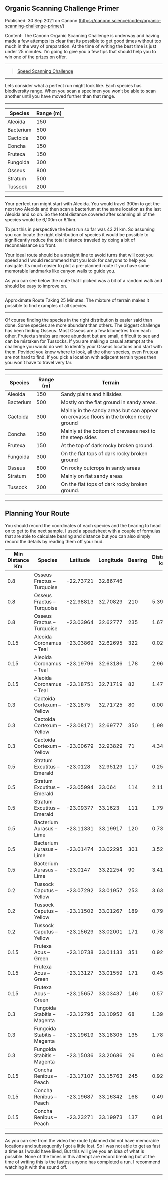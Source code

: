 ## Organic Scanning Challenge Primer

Published: 30 Sep 2021 on Canonn (https://canonn.science/codex/organic-scanning-challenge-primer/)

Content: The Canonn Organic Scanning Challenge is underway and having made a few attempts its clear that its possible to get good times without too much in the way of preparation. At the time of writing the best time is just under 25 minutes. I’m going to give you a few tips that should help you to win one of the prizes on offer.

* * *

> [Speed Scanning Challenge](https://canonn.science/codex/speed-scanning-challenge/)

* * *

Lets consider what a perfect run might look like. Each species has biodiversity range. When you scan a specimen you won’t be able to scan another until you have moved further than that range. 

* * *

| Species | Range (m) |
| --- | --- |
| Aleoida | 150 |
| Bacterium | 500 |
| Cactoida | 300 |
| Concha | 150 |
| Frutexa | 150 |
| Fungoida | 300 |
| Osseus | 800 |
| Stratum | 500 |
| Tussock | 200 |

* * *

Your perfect run might start with Aleoida. You would travel 300m to get the next two Aleoida and then scan a bacterium at the same location as the last Aleoida and so on. So the total distance covered after scanning all of the species would be 6,100m or 6.1km. 

To put this in perspective the best run so far was 43.21 km. So assuming you can locate the right distribution of species it would be possible to significantly reduce the total distance traveled by doing a bit of reconnaissance up front.

Your ideal route should be a straight line to avoid turns that will cost you speed and I would recommend that you look for canyons to help you navigate. Its much easier to plot a pre-planned route if you have some memorable landmarks like canyon walls to guide you.

As you can see below the route that I picked was a bit of a random walk and should be easy to improve on. 

* * *

Approximate Route Taking 25 Minutes. The mixture of terrain makes it possible to find examples of all species. 

* * *

Of course finding the species in the right distribution is easier said than done. Some species are more abundant than others. The biggest challenge has been finding Osseus. Most Osseus are a few kilometres from each other.  Frutexta shrubs are more abundant but are small, difficult to see and can be mistaken for Tussocks. If you are making a casual attempt at the challenge you would do well to identify your Osseus locations and start with them. Povided you know where to look, all the other species, even Frutexa are not hard to find.   If you pick a location with adjacent terrain types then you won’t have to travel very far.

* * *

| Species | Range (m) | Terrain |
| --- | --- | --- |
| Aleoida | 150 | Sandy plains and hillsides |
| Bacterium | 500 | Mostly on the flat ground in sandy areas. |
| Cactoida | 300 | Mainly in the sandy areas but can appear on crevasse floors in the broken rocky ground |
| Concha | 150 | Mainly at the bottom of crevases next to the steep sides |
| Frutexa | 150 | At the top of dark rocky broken ground. |
| Fungoida | 300 | On the flat tops of dark rocky broken ground |
| Osseus | 800 | On rocky outcrops in sandy areas |
| Stratum | 500 | Mainly on flat sandy areas |
| Tussock | 200 | On the flat tops of dark rocky broken ground. |

* * *

## Planning Your Route

You should record the coordinates of each species and the bearing to head on to get to the next sample. I used a speadsheet with a couple of formulas that are able to calculate bearing and distance but you can also simply record the details by reading them off your hud.  

| **Min Distance Km** | **Species** | **Latitude** | **Longitude** | **Bearing** | **Distance** km |
| --- | --- | --- | --- | --- | --- |
| 0.8 | Osseus Fractus – Turquoise | -22.73721 | 32.86746 |  |  |
| 0.8 | Osseus Fractus – Turquoise | -22.98813 | 32.70829 | 210 | 5.39 |
| 0.8 | Osseus Fractus – Turquoise | -23.03964 | 32.62777 | 235 | 1.67 |
| 0.15 | Aleoida Coronamus – Teal | -23.03869 | 32.62695 | 322 | 0.02 |
| 0.15 | Aleoida Coronamus – Teal | -23.19796 | 32.63186 | 178 | 2.96 |
| 0.15 | Aleoida Coronamus – Teal | -23.18751 | 32.71719 | 82 | 1.47 |
| 0.3 | Cactoida Cortexum – Yellow | -23.1875 | 32.71725 | 80 | 0.00 |
| 0.3 | Cactoida Cortexum – Yellow | -23.08171 | 32.69777 | 350 | 1.99 |
| 0.3 | Cactoida Cortexum – Yellow | -23.00679 | 32.93829 | 71 | 4.34 |
| 0.5 | Stratum Excutitus – Emerald | -23.0128 | 32.95129 | 117 | 0.25 |
| 0.5 | Stratum Excutitus – Emerald | -23.05994 | 33.064 | 114 | 2.11 |
| 0.5 | Stratum Excutitus – Emerald | -23.09377 | 33.1623 | 111 | 1.79 |
| 0.5 | Bacterium Aurasus – Lime | -23.11331 | 33.19917 | 120 | 0.73 |
| 0.5 | Bacterium Aurasus – Lime | -23.01474 | 33.02295 | 301 | 3.52 |
| 0.5 | Bacterium Aurasus – Lime | -23.0147 | 33.22254 | 90 | 3.41 |
| 0.2 | Tussock Caputus – Yellow | -23.07292 | 33.01957 | 253 | 3.63 |
| 0.2 | Tussock Caputus – Yellow | -23.11502 | 33.01267 | 189 | 0.79 |
| 0.2 | Tussock Caputus – Yellow | -23.15629 | 33.02001 | 171 | 0.78 |
| 0.15 | Frutexa Acus – Green | -23.10738 | 33.01133 | 351 | 0.92 |
| 0.15 | Frutexa Acus – Green | -23.13127 | 33.01559 | 171 | 0.45 |
| 0.15 | Frutexa Acus – Green | -23.15657 | 33.03437 | 146 | 0.57 |
| 0.3 | Fungoida Stabitis – Magenta | -23.12795 | 33.10952 | 68 | 1.39 |
| 0.3 | Fungoida Stabitis – Magenta | -23.19619 | 33.18305 | 135 | 1.78 |
| 0.3 | Fungoida Stabitis – Magenta | -23.15036 | 33.20686 | 26 | 0.94 |
| 0.15 | Concha Renibus – Peach | -23.17107 | 33.15763 | 245 | 0.92 |
| 0.15 | Concha Renibus – Peach | -23.19687 | 33.16342 | 168 | 0.49 |
| 0.15 | Concha Renibus – Peach | -23.23271 | 33.19973 | 137 | 0.91 |

* * *

As you can see from the video the route I planned did not have memorable locations and subsequently I got a little lost. So I was not able to get as fast a time as I would have liked, But this will give you an idea of what is possible.  None of the times in this attempt are record breaking but at the time of writing this is the fastest anyone has completed a run.  I recommend watching it with the sound off.

* * *